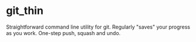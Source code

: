 # git_thin
Straightforward command line utility for git.  Regularly "saves" your progress as you work.  One-step push, squash and undo.
